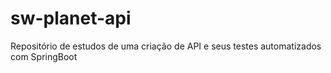 # sw-planet-api
Repositório de estudos de uma criação de API e seus testes automatizados com SpringBoot
